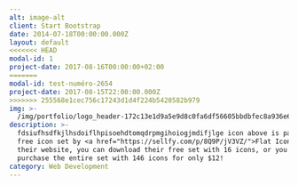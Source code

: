 ```yaml
---
alt: image-alt
client: Start Bootstrap
date: 2014-07-18T00:00:00.000Z
layout: default
<<<<<<< HEAD
modal-id: 1
project-date: 2017-08-16T00:00:00+02:00
=======
modal-id: test-numéro-2654
project-date: 2017-08-15T22:00:00.000Z
>>>>>>> 255568e1cec756c17243d1d4f224b5420582b979
img: >-
  /img/portfolio/logo_header-172c13e1d9a5e9d8c0fa6df56605bbdbfec8a936e6bc1f985c65feb7eb107851.png
description: >-
  fdsiufhsdfkjlhsdoiflhpisoehdtomqdrpmgihoiogjmdifjlge icon above is part of a
  free icon set by <a href="https://sellfy.com/p/8Q9P/jV3VZ/">Flat Icons</a>. On
  their website, you can download their free set with 16 icons, or you can
  purchase the entire set with 146 icons for only $12!
category: Web Development
---
```




